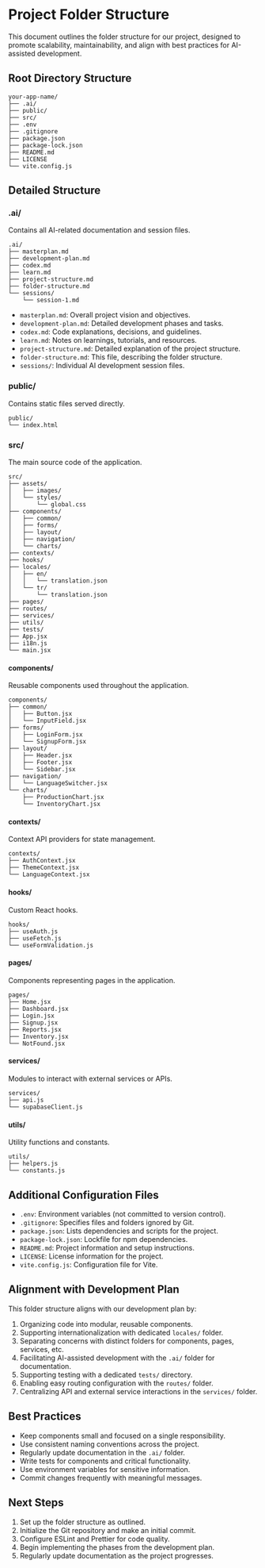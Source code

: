 # Project Folder Structure

This document outlines the folder structure for our project, designed to promote scalability, maintainability, and align with best practices for AI-assisted development.

## Root Directory Structure

```plaintext
your-app-name/
├── .ai/
├── public/
├── src/
├── .env
├── .gitignore
├── package.json
├── package-lock.json
├── README.md
├── LICENSE
└── vite.config.js
```

## Detailed Structure

### .ai/
Contains all AI-related documentation and session files.

```plaintext
.ai/
├── masterplan.md
├── development-plan.md
├── codex.md
├── learn.md
├── project-structure.md
├── folder-structure.md
└── sessions/
    └── session-1.md
```

- `masterplan.md`: Overall project vision and objectives.
- `development-plan.md`: Detailed development phases and tasks.
- `codex.md`: Code explanations, decisions, and guidelines.
- `learn.md`: Notes on learnings, tutorials, and resources.
- `project-structure.md`: Detailed explanation of the project structure.
- `folder-structure.md`: This file, describing the folder structure.
- `sessions/`: Individual AI development session files.

### public/
Contains static files served directly.

```plaintext
public/
└── index.html
```

### src/
The main source code of the application.

```plaintext
src/
├── assets/
│   ├── images/
│   └── styles/
│       └── global.css
├── components/
│   ├── common/
│   ├── forms/
│   ├── layout/
│   ├── navigation/
│   └── charts/
├── contexts/
├── hooks/
├── locales/
│   ├── en/
│   │   └── translation.json
│   └── tr/
│       └── translation.json
├── pages/
├── routes/
├── services/
├── utils/
├── tests/
├── App.jsx
├── i18n.js
└── main.jsx
```

#### components/
Reusable components used throughout the application.

```plaintext
components/
├── common/
│   ├── Button.jsx
│   └── InputField.jsx
├── forms/
│   ├── LoginForm.jsx
│   └── SignupForm.jsx
├── layout/
│   ├── Header.jsx
│   ├── Footer.jsx
│   └── Sidebar.jsx
├── navigation/
│   └── LanguageSwitcher.jsx
└── charts/
    ├── ProductionChart.jsx
    └── InventoryChart.jsx
```

#### contexts/
Context API providers for state management.

```plaintext
contexts/
├── AuthContext.jsx
├── ThemeContext.jsx
└── LanguageContext.jsx
```

#### hooks/
Custom React hooks.

```plaintext
hooks/
├── useAuth.js
├── useFetch.js
└── useFormValidation.js
```

#### pages/
Components representing pages in the application.

```plaintext
pages/
├── Home.jsx
├── Dashboard.jsx
├── Login.jsx
├── Signup.jsx
├── Reports.jsx
├── Inventory.jsx
└── NotFound.jsx
```

#### services/
Modules to interact with external services or APIs.

```plaintext
services/
├── api.js
└── supabaseClient.js
```

#### utils/
Utility functions and constants.

```plaintext
utils/
├── helpers.js
└── constants.js
```

## Additional Configuration Files

- `.env`: Environment variables (not committed to version control).
- `.gitignore`: Specifies files and folders ignored by Git.
- `package.json`: Lists dependencies and scripts for the project.
- `package-lock.json`: Lockfile for npm dependencies.
- `README.md`: Project information and setup instructions.
- `LICENSE`: License information for the project.
- `vite.config.js`: Configuration file for Vite.

## Alignment with Development Plan

This folder structure aligns with our development plan by:

1. Organizing code into modular, reusable components.
2. Supporting internationalization with dedicated `locales/` folder.
3. Separating concerns with distinct folders for components, pages, services, etc.
4. Facilitating AI-assisted development with the `.ai/` folder for documentation.
5. Supporting testing with a dedicated `tests/` directory.
6. Enabling easy routing configuration with the `routes/` folder.
7. Centralizing API and external service interactions in the `services/` folder.

## Best Practices

- Keep components small and focused on a single responsibility.
- Use consistent naming conventions across the project.
- Regularly update documentation in the `.ai/` folder.
- Write tests for components and critical functionality.
- Use environment variables for sensitive information.
- Commit changes frequently with meaningful messages.

## Next Steps

1. Set up the folder structure as outlined.
2. Initialize the Git repository and make an initial commit.
3. Configure ESLint and Prettier for code quality.
4. Begin implementing the phases from the development plan.
5. Regularly update documentation as the project progresses.
